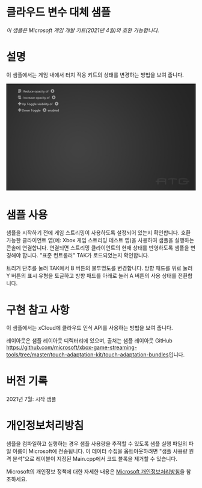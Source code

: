 # 클라우드 변수 대체 샘플

*이 샘플은 Microsoft 게임 개발 키트(2021년 4월)와 호환 가능합니다.*

# 설명

이 샘플에서는 게임 내에서 터치 적응 키트의 상태를 변경하는 방법을 보여
줍니다.

![Text Description automatically generated](./media/image1.jpeg)

# 샘플 사용

샘플을 시작하기 전에 게임 스트리밍이 사용하도록 설정되어 있는지
확인합니다. 호환 가능한 클라이언트 앱(예: Xbox 게임 스트리밍 테스트
앱)을 사용하여 샘플을 실행하는 콘솔에 연결합니다. 연결되면 스트리밍
클라이언트의 현재 상태를 반영하도록 샘플을 변경해야 합니다. "표준
컨트롤러" TAK가 로드되었는지 확인합니다.

트리거 단추를 눌러 TAK에서 B 버튼의 불투명도를 변경합니다. 방향 패드를
위로 눌러 Y 버튼의 표시 유형을 토글하고 방향 패드를 아래로 눌러 A 버튼의
사용 상태를 전환합니다.

# 구현 참고 사항

이 샘플에서는 xCloud에 클라우드 인식 API를 사용하는 방법을 보여 줍니다.

레이아웃은 샘플 레이아웃 디렉터리에 있으며, 출처는 샘플 레이아웃 GitHub
<https://github.com/microsoft/xbox-game-streaming-tools/tree/master/touch-adaptation-kit/touch-adaptation-bundles>입니다.

# 버전 기록

2021년 7월: 시작 샘플

# 개인정보처리방침

샘플을 컴파일하고 실행하는 경우 샘플 사용량을 추적할 수 있도록 샘플 실행
파일의 파일 이름이 Microsoft에 전송됩니다. 이 데이터 수집을
옵트아웃하려면 \"샘플 사용량 원격 분석\"으로 레이블이 지정된
Main.cpp에서 코드 블록을 제거할 수 있습니다.

Microsoft의 개인정보 정책에 대한 자세한 내용은 [Microsoft
개인정보처리방침](https://privacy.microsoft.com/en-us/privacystatement/)을
참조하세요.
